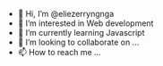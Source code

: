 - 👋 Hi, I’m @eliezerryngnga
- 👀 I’m interested in Web development
- 🌱 I’m currently learning Javascript
- 💞️ I’m looking to collaborate on ...
- 📫 How to reach me ...

<!---
eliezerryngnga/eliezerryngnga is a ✨ special ✨ repository because its `README.md` (this file) appears on your GitHub profile.
You can click the Preview link to take a look at your changes.
--->
